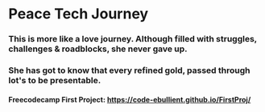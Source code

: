 # Peace Tech Journey

### This is more like a love journey. Although filled with struggles, challenges & roadblocks, she never gave up.

### She has got to know that every refined gold, passed through lot's to be presentable.

#### Freecodecamp First Project: https://code-ebullient.github.io/FirstProj/

